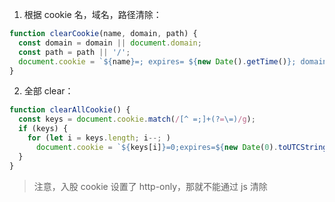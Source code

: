 1.  根据 cookie 名，域名，路径清除：

```js
function clearCookie(name, domain, path) {
  const domain = domain || document.domain;
  const path = path || '/';
  document.cookie = `${name}=; expires= ${new Date().getTime()}; domain=${domain}; path=${path}`;
}
```

2.  全部 clear：

```js
function clearAllCookie() {
  const keys = document.cookie.match(/[^ =;]+(?=\=)/g);
  if (keys) {
    for (let i = keys.length; i--; )
      document.cookie = `${keys[i]}=0;expires=${new Date(0).toUTCString()}`;
  }
}
```

> 注意，入股 cookie 设置了 http-only，那就不能通过 js 清除
